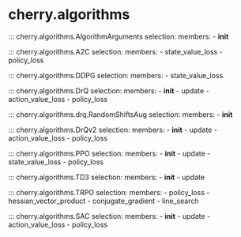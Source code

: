 
# cherry.algorithms

::: cherry.algorithms.AlgorithmArguments
    selection:
      members:
        - __init__

::: cherry.algorithms.A2C
    selection:
      members:
        - state_value_loss
        - policy_loss

::: cherry.algorithms.DDPG
    selection:
      members:
        - state_value_loss

::: cherry.algorithms.DrQ
    selection:
      members:
        - __init__
        - update
        - action_value_loss
        - policy_loss

::: cherry.algorithms.drq.RandomShiftsAug
    selection:
      members:
        - __init__

::: cherry.algorithms.DrQv2
    selection:
      members:
        - __init__
        - update
        - action_value_loss
        - policy_loss

::: cherry.algorithms.PPO
    selection:
      members:
        - __init__
        - update
        - state_value_loss
        - policy_loss

::: cherry.algorithms.TD3
    selection:
      members:
        - __init__
        - update

::: cherry.algorithms.TRPO
    selection:
      members:
        - policy_loss
        - hessian_vector_product
        - conjugate_gradient
        - line_search

::: cherry.algorithms.SAC
    selection:
      members:
        - __init__
        - update
        - action_value_loss
        - policy_loss
